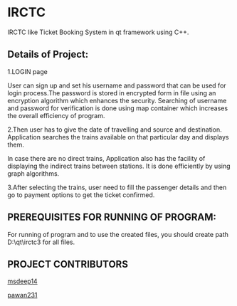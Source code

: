 # IRCTC
IRCTC like Ticket Booking System in qt framework using C++.

## Details of Project:

1.LOGIN page

User can sign up and set his username and password that can be used for login process.The password is stored in encrypted form in file using an encryption algorithm which enhances the security.
Searching of username and password for verification is done using map container which increases the overall efficiency of program.

2.Then user has to give the date of travelling and source and destination.
Application searches the trains available on that particular day and displays them.

In case there are no direct trains, Application also has the facility of displaying the indirect trains between stations. It is done efficiently by using graph algorithms.

3.After selecting the trains, user need to fill the passenger details and then go to payment options to get the ticket confirmed.

## PREREQUISITES FOR RUNNING OF PROGRAM:

For running of program and to use the created files, you should create path D:\qt\irctc3 for all files.

## PROJECT CONTRIBUTORS

[msdeep14](https://github.com/msdeep14)

[pawan231](https://github.com/pawan231)

